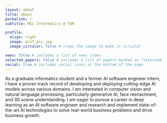 ```yaml
---
layout: about
title: about
permalink: /
subtitle: MSc Informatics @ TUM

profile:
  align: right
  image: prof_pic.jpg
  image_circular: false # crops the image to make it circular

news: false # includes a list of news items
selected_papers: false # includes a list of papers marked as "selected={true}"
social: true # includes social icons at the bottom of the page
---
```


As a graduate informatics student and a former AI software engineer intern, I have a proven track record of developing and deploying
cutting-edge AI models across various domains. I am interested in computer vision and natural language processing,
particularly generative AI, face reenactment, and 3D scene understanding. I am eager to pursue a career in deep learning as an AI
software engineer and research and implement state-of-the-art AI technologies to solve real-world business problems and drive
business growth.
